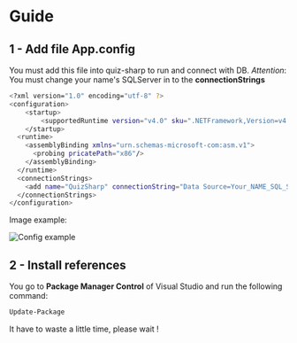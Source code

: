 # Guide

## 1 - Add file **App.config**

You must add this file into quiz-sharp to run and connect with DB.
_Attention_: You must change your name's SQLServer in to the **connectionStrings**

```bash
<?xml version="1.0" encoding="utf-8" ?>
<configuration>
    <startup>
        <supportedRuntime version="v4.0" sku=".NETFramework,Version=v4.6.1" />
    </startup>
  <runtime>
    <assemblyBinding xmlns="urn.schemas-microsoft-com:asm.v1">
      <probing pricatePath="x86"/>
    </assemblyBinding>
  </runtime>
  <connectionStrings>
    <add name="QuizSharp" connectionString="Data Source=Your_NAME_SQL_SERVER;Initial Catalog=DBQuizSharp;User ID=sa;Password=123456" providerName="System.Data.SqlClient" />
  </connectionStrings>
</configuration>
```

Image example:

![Config example](https://i.imgur.com/bgZgjTC.png)

## 2 - Install references

You go to **Package Manager Control** of Visual Studio and run the following command:

```bash
Update-Package
```

It have to waste a little time, please wait !
